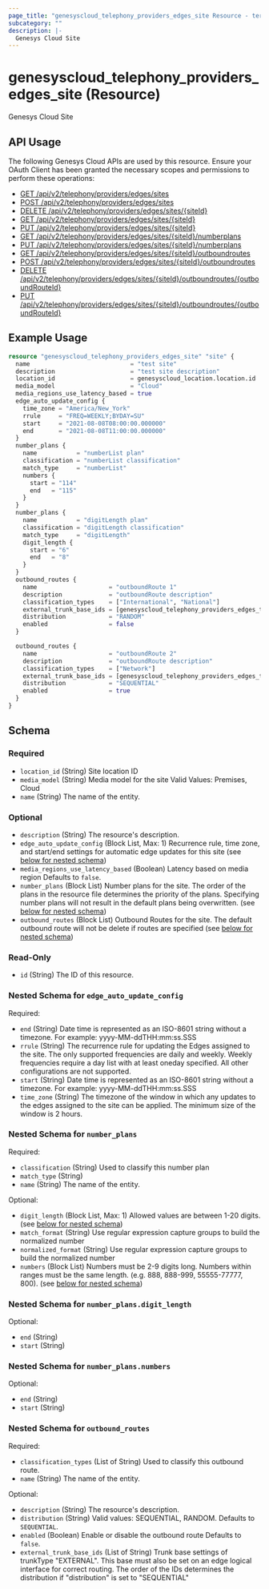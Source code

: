 ```yaml
---
page_title: "genesyscloud_telephony_providers_edges_site Resource - terraform-provider-genesyscloud"
subcategory: ""
description: |-
  Genesys Cloud Site
---
```

# genesyscloud_telephony_providers_edges_site (Resource)

Genesys Cloud Site

## API Usage
The following Genesys Cloud APIs are used by this resource. Ensure your OAuth Client has been granted the necessary scopes and permissions to perform these operations:

* [GET /api/v2/telephony/providers/edges/sites](https://developer.genesys.cloud/api/rest/v2/telephonyprovidersedge/#get-api-v2-telephony-providers-edges-sites)
* [POST /api/v2/telephony/providers/edges/sites](https://developer.genesys.cloud/api/rest/v2/telephonyprovidersedge/#post-api-v2-telephony-providers-edges-sites)
* [DELETE /api/v2/telephony/providers/edges/sites/{siteId}](https://developer.genesys.cloud/api/rest/v2/telephonyprovidersedge/#delete-api-v2-telephony-providers-edges-sites--siteId-)
* [GET /api/v2/telephony/providers/edges/sites/{siteId}](https://developer.genesys.cloud/api/rest/v2/telephonyprovidersedge/#get-api-v2-telephony-providers-edges-sites--siteId-)
* [PUT /api/v2/telephony/providers/edges/sites/{siteId}](https://developer.genesys.cloud/api/rest/v2/telephonyprovidersedge/#put-api-v2-telephony-providers-edges-sites--siteId-)
* [GET /api/v2/telephony/providers/edges/sites/{siteId}/numberplans](https://developer.genesys.cloud/api/rest/v2/telephonyprovidersedge/#get-api-v2-telephony-providers-edges-sites--siteId--numberplans)
* [PUT /api/v2/telephony/providers/edges/sites/{siteId}/numberplans](https://developer.genesys.cloud/api/rest/v2/telephonyprovidersedge/#put-api-v2-telephony-providers-edges-sites--siteId--numberplans)
* [GET /api/v2/telephony/providers/edges/sites/{siteId}/outboundroutes](https://developer.genesys.cloud/api/rest/v2/telephonyprovidersedge/#get-api-v2-telephony-providers-edges-sites--siteId--outboundroutes)
* [POST /api/v2/telephony/providers/edges/sites/{siteId}/outboundroutes](https://developer.genesys.cloud/api/rest/v2/telephonyprovidersedge/#post-api-v2-telephony-providers-edges-sites--siteId--outboundroutes)
* [DELETE /api/v2/telephony/providers/edges/sites/{siteId}/outboundroutes/{outboundRouteId}](https://developer.genesys.cloud/api/rest/v2/telephonyprovidersedge/#delete-api-v2-telephony-providers-edges-sites--siteId--outboundroutes--outboundRouteId-)
* [PUT /api/v2/telephony/providers/edges/sites/{siteId}/outboundroutes/{outboundRouteId}](https://developer.genesys.cloud/api/rest/v2/telephonyprovidersedge/#put-api-v2-telephony-providers-edges-sites--siteId--outboundroutes--outboundRouteId-)


## Example Usage

```terraform
resource "genesyscloud_telephony_providers_edges_site" "site" {
  name                            = "test site"
  description                     = "test site description"
  location_id                     = genesyscloud_location.location.id
  media_model                     = "Cloud"
  media_regions_use_latency_based = true
  edge_auto_update_config {
    time_zone = "America/New_York"
    rrule     = "FREQ=WEEKLY;BYDAY=SU"
    start     = "2021-08-08T08:00:00.000000"
    end       = "2021-08-08T11:00:00.000000"
  }
  number_plans {
    name           = "numberList plan"
    classification = "numberList classification"
    match_type     = "numberList"
    numbers {
      start = "114"
      end   = "115"
    }
  }
  number_plans {
    name           = "digitLength plan"
    classification = "digitLength classification"
    match_type     = "digitLength"
    digit_length {
      start = "6"
      end   = "8"
    }
  }
  outbound_routes {
    name                    = "outboundRoute 1"
    description             = "outboundRoute description"
    classification_types    = ["International", "National"]
    external_trunk_base_ids = [genesyscloud_telephony_providers_edges_trunkbasesettings.trunk-base-settings1.id]
    distribution            = "RANDOM"
    enabled                 = false
  }

  outbound_routes {
    name                    = "outboundRoute 2"
    description             = "outboundRoute description"
    classification_types    = ["Network"]
    external_trunk_base_ids = [genesyscloud_telephony_providers_edges_trunkbasesettings.trunk-base-settings2.id]
    distribution            = "SEQUENTIAL"
    enabled                 = true
  }
}
```

<!-- schema generated by tfplugindocs -->
## Schema

### Required

- `location_id` (String) Site location ID
- `media_model` (String) Media model for the site Valid Values: Premises, Cloud
- `name` (String) The name of the entity.

### Optional

- `description` (String) The resource's description.
- `edge_auto_update_config` (Block List, Max: 1) Recurrence rule, time zone, and start/end settings for automatic edge updates for this site (see [below for nested schema](#nestedblock--edge_auto_update_config))
- `media_regions_use_latency_based` (Boolean) Latency based on media region Defaults to `false`.
- `number_plans` (Block List) Number plans for the site. The order of the plans in the resource file determines the priority of the plans. Specifying number plans will not result in the default plans being overwritten. (see [below for nested schema](#nestedblock--number_plans))
- `outbound_routes` (Block List) Outbound Routes for the site. The default outbound route will not be delete if routes are specified (see [below for nested schema](#nestedblock--outbound_routes))

### Read-Only

- `id` (String) The ID of this resource.

<a id="nestedblock--edge_auto_update_config"></a>
### Nested Schema for `edge_auto_update_config`

Required:

- `end` (String) Date time is represented as an ISO-8601 string without a timezone. For example: yyyy-MM-ddTHH:mm:ss.SSS
- `rrule` (String) The recurrence rule for updating the Edges assigned to the site. The only supported frequencies are daily and weekly. Weekly frequencies require a day list with at least oneday specified. All other configurations are not supported.
- `start` (String) Date time is represented as an ISO-8601 string without a timezone. For example: yyyy-MM-ddTHH:mm:ss.SSS
- `time_zone` (String) The timezone of the window in which any updates to the edges assigned to the site can be applied. The minimum size of the window is 2 hours.


<a id="nestedblock--number_plans"></a>
### Nested Schema for `number_plans`

Required:

- `classification` (String) Used to classify this number plan
- `match_type` (String)
- `name` (String) The name of the entity.

Optional:

- `digit_length` (Block List, Max: 1) Allowed values are between 1-20 digits. (see [below for nested schema](#nestedblock--number_plans--digit_length))
- `match_format` (String) Use regular expression capture groups to build the normalized number
- `normalized_format` (String) Use regular expression capture groups to build the normalized number
- `numbers` (Block List) Numbers must be 2-9 digits long. Numbers within ranges must be the same length. (e.g. 888, 888-999, 55555-77777, 800). (see [below for nested schema](#nestedblock--number_plans--numbers))

<a id="nestedblock--number_plans--digit_length"></a>
### Nested Schema for `number_plans.digit_length`

Optional:

- `end` (String)
- `start` (String)


<a id="nestedblock--number_plans--numbers"></a>
### Nested Schema for `number_plans.numbers`

Optional:

- `end` (String)
- `start` (String)



<a id="nestedblock--outbound_routes"></a>
### Nested Schema for `outbound_routes`

Required:

- `classification_types` (List of String) Used to classify this outbound route.
- `name` (String) The name of the entity.

Optional:

- `description` (String) The resource's description.
- `distribution` (String) Valid values: SEQUENTIAL, RANDOM. Defaults to `SEQUENTIAL`.
- `enabled` (Boolean) Enable or disable the outbound route Defaults to `false`.
- `external_trunk_base_ids` (List of String) Trunk base settings of trunkType "EXTERNAL". This base must also be set on an edge logical interface for correct routing. The order of the IDs determines the distribution if "distribution" is set to "SEQUENTIAL"

